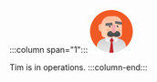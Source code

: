 :::column span="1":::
![A cartoon depiction of Tim.](../../shared/media/tim.png)

Tim is in operations.
:::column-end:::